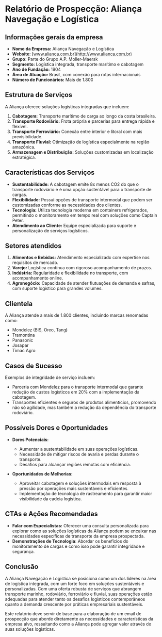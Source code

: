 # Relatório de Prospecção: Aliança Navegação e Logística

## Informações gerais da empresa
- **Nome da Empresa:** Aliança Navegação e Logística
- **Website:** [www.alianca.com.br](http://www.alianca.com.br)
- **Grupo:** Parte do Grupo A.P. Moller-Maersk
- **Segmento:** Logística integrada, transporte marítimo e cabotagem
- **Ano de Fundação:** 1904
- **Área de Atuação:** Brasil, com conexão para rotas internacionais
- **Número de Funcionários:** Mais de 1.800

## Estrutura de Serviços
A Aliança oferece soluções logísticas integradas que incluem:
1. **Cabotagem:** Transporte marítimo de carga ao longo da costa brasileira.
2. **Transporte Rodoviário:** Frota própria e parcerias para entrega rápida e flexível.
3. **Transporte Ferroviário:** Conexão entre interior e litoral com mais previsibilidade.
4. **Transporte Fluvial:** Otimização de logística especialmente na região amazônica.
5. **Armazenagem e Distribuição:** Soluções customizadas em localização estratégica.

## Características dos Serviços
- **Sustentabilidade:** A cabotagem emite 8x menos CO2 do que o transporte rodoviário e é uma opção sustentável para o transporte de cargas.
- **Flexibilidade:** Possui opções de transporte intermodal que podem ser customizadas conforme as necessidades dos clientes.
- **Tecnologia:** Utiliza tecnologia moderna em containers refrigerados, permitindo o monitoramento em tempo real com soluções como Captain Peter.
- **Atendimento ao Cliente:** Equipe especializada para suporte e personalização de serviços logísticos.

## Setores atendidos
1. **Alimentos e Bebidas:** Atendimento especializado com expertise nos requisitos de mercado.
2. **Varejo:** Logística contínua com rigoroso acompanhamento de prazos.
3. **Indústria:** Regularidade e flexibilidade no transporte, com acompanhamento online.
4. **Agronegócio:** Capacidade de atender flutuações de demanda e safras, com suporte logístico para grandes volumes.

## Clientela
A Aliança atende a mais de 1.800 clientes, incluindo marcas renomadas como:
- Mondelez (BIS, Oreo, Tang)
- Tramontina
- Panasonic
- Josapar
- Timac Agro

## Casos de Sucesso
Exemplos de integridade de serviço incluem:
- Parceria com Mondelez para o transporte intermodal que garante redução de custos logísticos em 20% com a implementação da cabotagem.
- Transportes eficientes e seguros de produtos alimentícios, promovendo não só agilidade, mas também a redução da dependência do transporte rodoviário.

## Possíveis Dores e Oportunidades
- **Dores Potenciais:** 
  - Aumentar a sustentabilidade em suas operações logísticas.
  - Necessidade de mitigar riscos de avaria e perdas durante o transporte.
  - Desafios para alcançar regiões remotas com eficiência.
  
- **Oportunidades de Melhorias:** 
  - Aproveitar cabotagem e soluções intermodais em resposta à pressão por operações mais sustentáveis e eficientes.
  - Implementação de tecnologia de rastreamento para garantir maior visibilidade da cadeia logística.

## CTAs e Ações Recomendadas
- **Falar com Especialistas:** Oferecer uma consulta personalizada para explorar como as soluções logísticas da Aliança podem se encaixar nas necessidades específicas de transporte da empresa prospectada.
- **Demonstrações de Tecnologia:** Abordar os benefícios do monitoramento de cargas e como isso pode garantir integridade e segurança.

## Conclusão
A Aliança Navegação e Logística se posiciona como um dos líderes na área de logística integrada, com um forte foco em soluções sustentáveis e personalizadas. Com uma oferta robusta de serviços que abrangem transporte marinho, rodoviário, ferroviário e fluvial, suas operações estão adequadas para atender tanto os desafios logísticos contemporâneos quanto a demanda crescente por práticas empresariais sustentáveis. 

Este relatório deve servir de base para a elaboração de um email de prospecção que aborde diretamente as necessidades e características da empresa alvo, ressaltando como a Aliança pode agregar valor através de suas soluções logísticas.